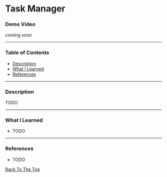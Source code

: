 
# Task Manager
 
### Demo Video
coming soon

---

### Table of Contents
- [Description](#description)
- [What I Learned](#what-i-learned)
- [References](#references)

---

### Description
TODO

---

### What I Learned
- TODO

---

### References
- TODO



[Back To The Top](#task-manager)